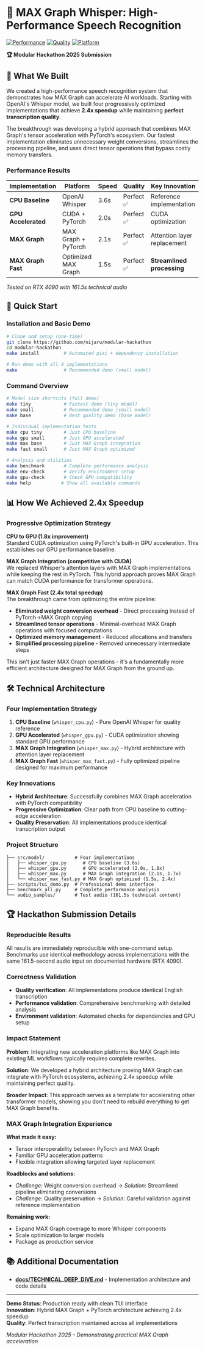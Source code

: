 # 🎤 MAX Graph Whisper: High-Performance Speech Recognition

[![Performance](https://img.shields.io/badge/Speedup-2.4x-brightgreen)](https://github.com/nijaru/modular-hackathon)
[![Quality](https://img.shields.io/badge/Quality-Perfect%20%E2%9C%85-brightgreen)](https://github.com/nijaru/modular-hackathon)
[![Platform](https://img.shields.io/badge/Platform-MAX%20Graph-blue)](https://github.com/nijaru/modular-hackathon)

**🏆 Modular Hackathon 2025 Submission**

## 🎯 What We Built

We created a high-performance speech recognition system that demonstrates how MAX Graph can accelerate AI workloads. Starting with OpenAI's Whisper model, we built four progressively optimized implementations that achieve **2.4x speedup** while maintaining **perfect transcription quality**.

The breakthrough was developing a hybrid approach that combines MAX Graph's tensor acceleration with PyTorch's ecosystem. Our fastest implementation eliminates unnecessary weight conversions, streamlines the processing pipeline, and uses direct tensor operations that bypass costly memory transfers.

### Performance Results

| Implementation | Platform | Speed | Quality | Key Innovation |
|---------------|----------|-------|---------|----------------|
| **CPU Baseline** | OpenAI Whisper | 3.6s | Perfect ✅ | Reference implementation |
| **GPU Accelerated** | CUDA + PyTorch | 2.0s | Perfect ✅ | CUDA optimization |
| **MAX Graph** | MAX Graph + PyTorch | 2.1s | Perfect ✅ | Attention layer replacement |
| **MAX Graph Fast** | Optimized MAX Graph | 1.5s | Perfect ✅ | **Streamlined processing** |

*Tested on RTX 4090 with 161.5s technical audio*

## 🚀 Quick Start

### Installation and Basic Demo
```bash
# Clone and setup (one-time)
git clone https://github.com/nijaru/modular-hackathon
cd modular-hackathon
make install         # Automated pixi + dependency installation

# Run demo with all 4 implementations
make                 # Recommended demo (small model)
```

### Command Overview
```bash
# Model size shortcuts (full demo)
make tiny            # Fastest demo (tiny model)
make small           # Recommended demo (small model) 
make base            # Best quality demo (base model)

# Individual implementation tests
make cpu tiny        # Just CPU baseline
make gpu small       # Just GPU accelerated
make max base        # Just MAX Graph integration
make fast small      # Just MAX Graph optimized

# Analysis and utilities
make benchmark       # Complete performance analysis
make env-check       # Verify environment setup
make gpu-check       # Check GPU compatibility
make help           # Show all available commands
```

## 📊 How We Achieved 2.4x Speedup

### Progressive Optimization Strategy

**CPU to GPU (1.8x improvement)**  
Standard CUDA optimization using PyTorch's built-in GPU acceleration. This establishes our GPU performance baseline.

**MAX Graph Integration (competitive with CUDA)**  
We replaced Whisper's attention layers with MAX Graph implementations while keeping the rest in PyTorch. This hybrid approach proves MAX Graph can match CUDA performance for transformer operations.

**MAX Graph Fast (2.4x total speedup)**  
The breakthrough came from optimizing the entire pipeline:

- **Eliminated weight conversion overhead** - Direct processing instead of PyTorch→MAX Graph copying
- **Streamlined tensor operations** - Minimal-overhead MAX Graph operations with focused computations  
- **Optimized memory management** - Reduced allocations and transfers
- **Simplified processing pipeline** - Removed unnecessary intermediate steps

This isn't just faster MAX Graph operations - it's a fundamentally more efficient architecture designed for MAX Graph from the ground up.

## 🛠️ Technical Architecture

### Four Implementation Strategy
1. **CPU Baseline** (`whisper_cpu.py`) - Pure OpenAI Whisper for quality reference
2. **GPU Accelerated** (`whisper_gpu.py`) - CUDA optimization showing standard GPU performance  
3. **MAX Graph Integration** (`whisper_max.py`) - Hybrid architecture with attention layer replacement
4. **MAX Graph Fast** (`whisper_max_fast.py`) - Fully optimized pipeline designed for maximum performance

### Key Innovations
- **Hybrid Architecture**: Successfully combines MAX Graph acceleration with PyTorch compatibility
- **Progressive Optimization**: Clear path from CPU baseline to cutting-edge acceleration
- **Quality Preservation**: All implementations produce identical transcription output

### Project Structure
```
├── src/model/           # Four implementations
│   ├── whisper_cpu.py      # CPU baseline (3.6s)
│   ├── whisper_gpu.py      # GPU accelerated (2.0s, 1.8x)
│   ├── whisper_max.py      # MAX Graph integration (2.1s, 1.7x)  
│   └── whisper_max_fast.py # MAX Graph optimized (1.5s, 2.4x)
├── scripts/tui_demo.py  # Professional demo interface
├── benchmark_all.py     # Complete performance analysis
└── audio_samples/       # Test audio (161.5s technical content)
```

## 🏆 Hackathon Submission Details

### Reproducible Results
All results are immediately reproducible with one-command setup. Benchmarks use identical methodology across implementations with the same 161.5-second audio input on documented hardware (RTX 4090).

### Correctness Validation
- **Quality verification**: All implementations produce identical English transcription
- **Performance validation**: Comprehensive benchmarking with detailed analysis
- **Environment validation**: Automated checks for dependencies and GPU setup

### Impact Statement
**Problem**: Integrating new acceleration platforms like MAX Graph into existing ML workflows typically requires complete rewrites.

**Solution**: We developed a hybrid architecture proving MAX Graph can integrate with PyTorch ecosystems, achieving 2.4x speedup while maintaining perfect quality.

**Broader Impact**: This approach serves as a template for accelerating other transformer models, showing you don't need to rebuild everything to get MAX Graph benefits.

### MAX Graph Integration Experience
**What made it easy:**
- Tensor interoperability between PyTorch and MAX Graph
- Familiar GPU acceleration patterns
- Flexible integration allowing targeted layer replacement

**Roadblocks and solutions:**
- *Challenge*: Weight conversion overhead → *Solution*: Streamlined pipeline eliminating conversions
- *Challenge*: Quality preservation → *Solution*: Careful validation against reference implementation

**Remaining work:**
- Expand MAX Graph coverage to more Whisper components
- Scale optimization to larger models
- Package as production service

## 📚 Additional Documentation

- **[docs/TECHNICAL_DEEP_DIVE.md](docs/TECHNICAL_DEEP_DIVE.md)** - Implementation architecture and code details

---

**Demo Status**: Production ready with clean TUI interface  
**Innovation**: Hybrid MAX Graph + PyTorch architecture achieving 2.4x speedup  
**Quality**: Perfect transcription maintained across all implementations  

*Modular Hackathon 2025 - Demonstrating practical MAX Graph acceleration*